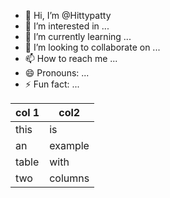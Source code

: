 - 👋 Hi, I’m @Hittypatty
- 👀 I’m interested in ...
- 🌱 I’m currently learning ...
- 💞️ I’m looking to collaborate on ...
- 📫 How to reach me ...
- 😄 Pronouns: ...
- ⚡ Fun fact: ...

<!---
Hittypatty/Hittypatty is a ✨ special ✨ repository because its `README.md` (this file) appears on your GitHub profile.
You can click the Preview link to take a look at your changes.
--->
|col 1 | col2   |
|----- |  ----- |
|this  | is     |
|an    | example|
|table |with    |
|two   | columns|
